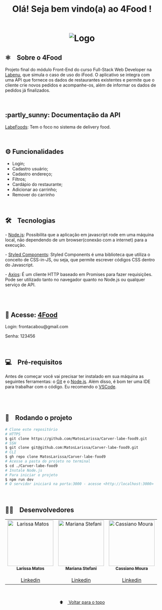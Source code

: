 <h1 align="center" color="069bfb">
  <span color="red">Olá! Seja bem vindo(a) ao  4Food ! </span>
<br /> <br />

<p align="center">
  <img src="https://i.giphy.com/media/9HTu0L9WXbwf6/giphy.webp" alt="Logo">
</p>
<h2>⚛️ﾠSobre o 4Food</h2>
<p> Projeto final do módulo Front-End do curso Full-Stack Web Developer na <a href="https://www.labenu.com.br/quem-somos" target="_blank">Labenu</a>, que simula o caso de uso do iFood. O aplicativo se integra com uma API que fornece os dados de restaurantes existentes e permite que o cliente crie novos pedidos e acompanhe-os, além de informar os dados de pedidos já finalizados.
</p><br/>

<h2> :partly_sunny: Documentação da API </h2>
<p>  <a href="https://documenter.getpostman.com/view/7549981/SWTEdGtT" target="_blank">LabeFoods</a>: Tem o foco no sistema de delivery food.</p>
<br/>
<h2> ⚙️ Funcionalidades</h2>

- Login;
- Cadastro usuário;
- Cadastro endereço;
- Filtros;
- Cardápio do restaurante;
- Adicionar ao carrinho;
- Remover do carrinho
  
<br/>
<h2> 🛠️ﾠTecnologias</h2>

<p> - <a href="https://nodejs.org/en/" target="_blank">Node.js</a>: Possibilita que a aplicação em javascript rode em uma máquina local, não dependendo de um browser(conexão com a internet) para a execução.</p>
<p> - <a href="https://styled-components.com/docs" target="_blank">Styled Components</a>: Styled Components é uma biblioteca que utiliza o conceito de CSS-in-JS, ou seja, que permite escrever códigos CSS dentro do Javascript.</p>

<p> - <a href="https://axios-http.com/ptbr/docs/intro" target="_blank">Axios</a>: É um cliente HTTP baseado em Promises para fazer requisições. Pode ser utilizado tanto no navegador quanto no Node.js ou qualquer serviço de API.</p>
<br/>

<!-- <h2> 🖼️ﾠPreview</h2>
<p align="center">
  <img src="" alt="Preview">
  </p>
<br/> -->
  
 <br/>
 <h2> 🔗 Acesse: <a href="https://scared-brush.surge.sh/" target="_blank">4Food</a> </h2>
 <p>Login: frontacabou@gmail.com</p>
 <p>Senha: 123456</p>
 
 <br/>
<h2> 💻ﾠPré-requisitos </h2>

<p>Antes de começar você vai precisar ter instalado em sua máquina as seguintes ferramentas: o <a href="https://git-scm.com" target="_blank">Git</a> e o <a href="https://nodejs.org/en/" target="_blank">Node.js</a>.
Além disso, é bom ter uma IDE para trabalhar com o código. Eu recomendo o <a href="https://code.visualstudio.com" target="_blank">VSCode</a>.</p><br/>
  
  <br/>
 <h2> 🚀ﾠRodando o projeto </h2>

```bash
# Clone este repositório
# HTTPS
$ git clone https://github.com/MatosLarissa/Carver-labe-food9.git
# SSH
$ git clone git@github.com:MatosLarissa/Carver-labe-food9.git
# CLI
$ gh repo clone MatosLarissa/Carver-labe-food9
# Acesse a pasta do projeto no terminal
$ cd ./Carver-labe-food9
# Instale Node.js
# Para iniciar o projeto
$ npm run dev
# O servidor iniciará na porta:3000 - acesse <http://localhost:3000>
```
<br/>
  
<h2>🧑‍💻ﾠDesenvolvedores</h2>
<table align="center">
  <tr>
     <td align="center"><a href="https://github.com/MatosLarissa" target="_blank">
      <img src="https://avatars.githubusercontent.com/u/63737673?v=4" width="150px" alt="Larissa Matos"/>
      <br />
      <sub><b>Larissa Matos</b></sub><br/><br/>
      <sub><a href="https://www.linkedin.com/in/larissa-matos-b5aa93127/" target="_blank">Linkedin</a></sub>
      <br />
    </td>
     <td align="center"><a href="https://github.com/MarianaBJ" target="_blank">
      <img src="https://avatars.githubusercontent.com/u/80788293?v=4" width="150px" alt="Mariana Stefani "/>
      <br />
      <sub><b>Mariana Stefani</b></sub><br/><br/>
      <sub><a href="https://www.linkedin.com/in/marianasjesus/" target="_blank">Linkedin</a></sub>
      <br />
    </td>
     <td align="center"><a href="https://github.com/MouraCass" target="_blank">
      <img src="https://avatars.githubusercontent.com/u/86990508?v=4" width="150px" alt="Cassiano Moura "/>
      <br />
      <sub><b>Cassiano Moura</b></sub><br/><br/>
      <sub><a href="https://www.linkedin.com/in/cassiano-moura-1ab327167/" target="_blank">Linkedin</a></sub>
      <br />
    </td>
</table>
<br/>
  
<p align="center">
  ⬆ﾠ<a href="#top"> Voltar para o topo</a>
</p>
